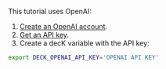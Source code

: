 This tutorial uses OpenAI:
1. [Create an OpenAI account](https://auth.openai.com/create-account).
1. [Get an API key](https://platform.openai.com/api-keys). 
1. Create a decK variable with the API key:

```sh
export DECK_OPENAI_API_KEY='OPENAI API KEY'
```